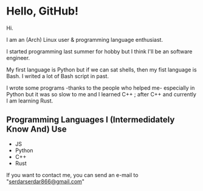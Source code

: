# Hello, GitHub!

Hi.

I am an (Arch) Linux user & programming language enthusiast.

I started programming last summer for hobby but I think I'll be an software engineer. 

My first language is Python but if we can sat shells, then my fist language is Bash. I writed a lot of Bash script in past.

I wrote some programs -thanks to the people who helped me- especially in Python but it was so slow to me and I learned C++ ;  after C++ and currently I am learning Rust.

## Programming Languages I (Intermedidately Know And) Use
- JS
- Python
- C++
- Rust

If you want to contact me, you can send an e-mail to "serdarserdar866@gmail.com"
